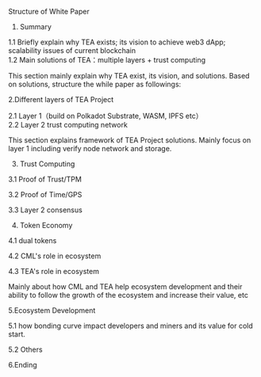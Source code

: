 Structure of White Paper

1.  Summary

1.1 Briefly explain why TEA exists; its vision to achieve web3 dApp; scalability issues of current blockchain  
1.2 Main solutions of TEA：multiple layers + trust computing

This section mainly explain why TEA exist, its vision, and solutions. Based on solutions, structure the while paper as followings:

2.Different layers of TEA Project

2.1 Layer 1（build on Polkadot Substrate, WASM, IPFS etc）  
2.2 Layer 2 trust computing network

This section explains framework of TEA Project solutions. Mainly focus on layer 1 including verify node network and storage.

3.  Trust Computing

3.1 Proof of Trust/TPM

3.2 Proof of Time/GPS

3.3 Layer 2 consensus

4.  Token Economy

4.1 dual tokens

4.2 CML's role in ecosystem

4.3 TEA's role in ecosystem

Mainly about how CML and TEA help ecosystem development and their ability to follow the growth of the ecosystem and increase their value, etc

5.Ecosystem Development

5.1 how bonding curve impact developers and miners and its value for cold start.

5.2 Others

6.Ending